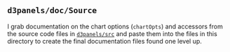 ## `d3panels/doc/Source`

I grab documentation on the chart options (`chartOpts`) and accessors
from the source code files in [`d3panels/src`](../../src) and paste
them into the files in this directory to create the final
documentation files found one level up.
